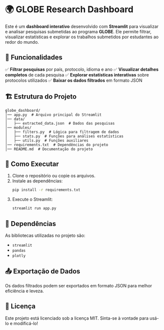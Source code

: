 # 🌍 GLOBE Research Dashboard

Este é um **dashboard interativo** desenvolvido com **Streamlit** para visualizar e analisar pesquisas submetidas ao programa **GLOBE**. Ele permite filtrar, visualizar estatísticas e explorar os trabalhos submetidos por estudantes ao redor do mundo.

## 📌 Funcionalidades
✅ **Filtrar pesquisas** por país, protocolo, idioma e ano
✅ **Visualizar detalhes completos** de cada pesquisa
✅ **Explorar estatísticas interativas** sobre protocolos utilizados
✅ **Baixar os dados filtrados** em formato JSON

## 🏗 Estrutura do Projeto
```
globe_dashboard/
│── app.py  # Arquivo principal do Streamlit
│── data/
│   ├── extracted_data.json  # Dados das pesquisas
│── modules/
│   ├── filters.py  # Lógica para filtragem de dados
│   ├── stats.py  # Funções para análises estatísticas
│   ├── utils.py  # Funções auxiliares
│── requirements.txt  # Dependências do projeto
│── README.md  # Documentação do projeto
```

## 🚀 Como Executar
1. Clone o repositório ou copie os arquivos.
2. Instale as dependências:
   ```bash
   pip install -r requirements.txt
   ```
3. Execute o Streamlit:
   ```bash
   streamlit run app.py
   ```

## 📂 Dependências
As bibliotecas utilizadas no projeto são:
- `streamlit`
- `pandas`
- `plotly`

## 📤 Exportação de Dados
Os dados filtrados podem ser exportados em formato JSON para melhor eficiência e leveza.

## 📜 Licença
Este projeto está licenciado sob a licença MIT. Sinta-se à vontade para usá-lo e modificá-lo!
